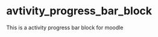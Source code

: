 avtivity_progress_bar_block
===========================

This is a activity progress bar block for moodle
